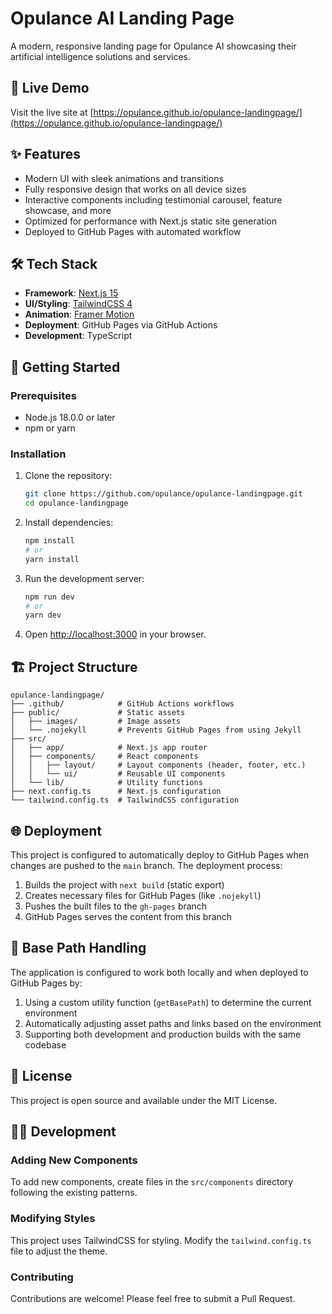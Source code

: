# Opulance AI Landing Page

A modern, responsive landing page for Opulance AI showcasing their artificial intelligence solutions and services.

## 🚀 Live Demo

Visit the live site at [https://opulance.github.io/opulance-landingpage/](https://opulance.github.io/opulance-landingpage/)

## ✨ Features

- Modern UI with sleek animations and transitions
- Fully responsive design that works on all device sizes
- Interactive components including testimonial carousel, feature showcase, and more
- Optimized for performance with Next.js static site generation
- Deployed to GitHub Pages with automated workflow

## 🛠️ Tech Stack

- **Framework**: [Next.js 15](https://nextjs.org/)
- **UI/Styling**: [TailwindCSS 4](https://tailwindcss.com/)
- **Animation**: [Framer Motion](https://www.framer.com/motion/)
- **Deployment**: GitHub Pages via GitHub Actions
- **Development**: TypeScript

## 🏁 Getting Started

### Prerequisites

- Node.js 18.0.0 or later
- npm or yarn

### Installation

1. Clone the repository:
   ```bash
   git clone https://github.com/opulance/opulance-landingpage.git
   cd opulance-landingpage
   ```

2. Install dependencies:
   ```bash
   npm install
   # or
   yarn install
   ```

3. Run the development server:
   ```bash
   npm run dev
   # or
   yarn dev
   ```

4. Open [http://localhost:3000](http://localhost:3000) in your browser.

## 🏗️ Project Structure

```
opulance-landingpage/
├── .github/            # GitHub Actions workflows
├── public/             # Static assets
│   ├── images/         # Image assets 
│   └── .nojekyll       # Prevents GitHub Pages from using Jekyll
├── src/
│   ├── app/            # Next.js app router
│   ├── components/     # React components
│   │   ├── layout/     # Layout components (header, footer, etc.)
│   │   └── ui/         # Reusable UI components
│   └── lib/            # Utility functions
├── next.config.ts      # Next.js configuration
└── tailwind.config.ts  # TailwindCSS configuration
```

## 🌐 Deployment

This project is configured to automatically deploy to GitHub Pages when changes are pushed to the `main` branch. The deployment process:

1. Builds the project with `next build` (static export)
2. Creates necessary files for GitHub Pages (like `.nojekyll`)
3. Pushes the built files to the `gh-pages` branch
4. GitHub Pages serves the content from this branch

## 🔄 Base Path Handling

The application is configured to work both locally and when deployed to GitHub Pages by:

1. Using a custom utility function (`getBasePath`) to determine the current environment
2. Automatically adjusting asset paths and links based on the environment
3. Supporting both development and production builds with the same codebase

## 📝 License

This project is open source and available under the MIT License.

## 🧑‍💻 Development

### Adding New Components

To add new components, create files in the `src/components` directory following the existing patterns.

### Modifying Styles

This project uses TailwindCSS for styling. Modify the `tailwind.config.ts` file to adjust the theme.

### Contributing

Contributions are welcome! Please feel free to submit a Pull Request.
